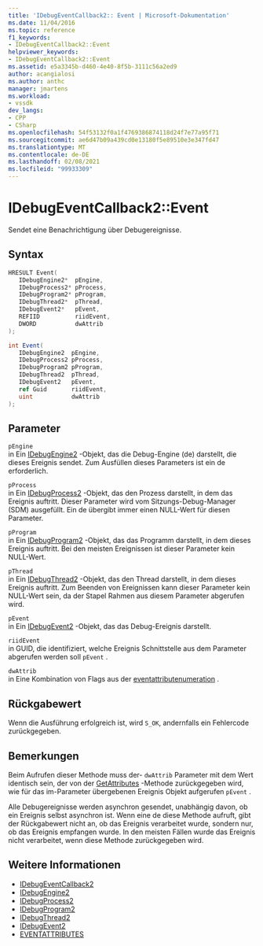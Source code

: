 ```yaml
---
title: 'IDebugEventCallback2:: Event | Microsoft-Dokumentation'
ms.date: 11/04/2016
ms.topic: reference
f1_keywords:
- IDebugEventCallback2::Event
helpviewer_keywords:
- IDebugEventCallback2::Event
ms.assetid: e5a3345b-d460-4e40-8f5b-3111c56a2ed9
author: acangialosi
ms.author: anthc
manager: jmartens
ms.workload:
- vssdk
dev_langs:
- CPP
- CSharp
ms.openlocfilehash: 54f53132f0a1f4769386874118d24f7e77a95f71
ms.sourcegitcommit: ae6d47b09a439cd0e13180f5e89510e3e347fd47
ms.translationtype: MT
ms.contentlocale: de-DE
ms.lasthandoff: 02/08/2021
ms.locfileid: "99933309"
---
```

# <a name="idebugeventcallback2event"></a>IDebugEventCallback2::Event
Sendet eine Benachrichtigung über Debugereignisse.

## <a name="syntax"></a>Syntax

```cpp
HRESULT Event( 
   IDebugEngine2*  pEngine,
   IDebugProcess2* pProcess,
   IDebugProgram2* pProgram,
   IDebugThread2*  pThread,
   IDebugEvent2*   pEvent,
   REFIID          riidEvent,
   DWORD           dwAttrib
);
```

```csharp
int Event( 
   IDebugEngine2  pEngine,
   IDebugProcess2 pProcess,
   IDebugProgram2 pProgram,
   IDebugThread2  pThread,
   IDebugEvent2   pEvent,
   ref Guid       riidEvent,
   uint           dwAttrib
);
```

## <a name="parameters"></a>Parameter
`pEngine`\
in Ein [IDebugEngine2](../../../extensibility/debugger/reference/idebugengine2.md) -Objekt, das die Debug-Engine (de) darstellt, die dieses Ereignis sendet. Zum Ausfüllen dieses Parameters ist ein de erforderlich.

`pProcess`\
in Ein [IDebugProcess2](../../../extensibility/debugger/reference/idebugprocess2.md) -Objekt, das den Prozess darstellt, in dem das Ereignis auftritt. Dieser Parameter wird vom Sitzungs-Debug-Manager (SDM) ausgefüllt. Ein de übergibt immer einen NULL-Wert für diesen Parameter.

`pProgram`\
in Ein [IDebugProgram2](../../../extensibility/debugger/reference/idebugprogram2.md) -Objekt, das das Programm darstellt, in dem dieses Ereignis auftritt. Bei den meisten Ereignissen ist dieser Parameter kein NULL-Wert.

`pThread`\
in Ein [IDebugThread2](../../../extensibility/debugger/reference/idebugthread2.md) -Objekt, das den Thread darstellt, in dem dieses Ereignis auftritt. Zum Beenden von Ereignissen kann dieser Parameter kein NULL-Wert sein, da der Stapel Rahmen aus diesem Parameter abgerufen wird.

`pEvent`\
in Ein [IDebugEvent2](../../../extensibility/debugger/reference/idebugevent2.md) -Objekt, das das Debug-Ereignis darstellt.

`riidEvent`\
in GUID, die identifiziert, welche Ereignis Schnittstelle aus dem Parameter abgerufen werden soll `pEvent` .

`dwAttrib`\
in Eine Kombination von Flags aus der [eventattributenumeration](../../../extensibility/debugger/reference/eventattributes.md) .

## <a name="return-value"></a>Rückgabewert
 Wenn die Ausführung erfolgreich ist, wird `S_OK`, andernfalls ein Fehlercode zurückgegeben.

## <a name="remarks"></a>Bemerkungen
 Beim Aufrufen dieser Methode muss der- `dwAttrib` Parameter mit dem Wert identisch sein, der von der [GetAttributes](../../../extensibility/debugger/reference/idebugevent2-getattributes.md) -Methode zurückgegeben wird, wie für das im-Parameter übergebenen Ereignis Objekt aufgerufen `pEvent` .

 Alle Debugereignisse werden asynchron gesendet, unabhängig davon, ob ein Ereignis selbst asynchron ist. Wenn eine de diese Methode aufruft, gibt der Rückgabewert nicht an, ob das Ereignis verarbeitet wurde, sondern nur, ob das Ereignis empfangen wurde. In den meisten Fällen wurde das Ereignis nicht verarbeitet, wenn diese Methode zurückgegeben wird.

## <a name="see-also"></a>Weitere Informationen
- [IDebugEventCallback2](../../../extensibility/debugger/reference/idebugeventcallback2.md)
- [IDebugEngine2](../../../extensibility/debugger/reference/idebugengine2.md)
- [IDebugProcess2](../../../extensibility/debugger/reference/idebugprocess2.md)
- [IDebugProgram2](../../../extensibility/debugger/reference/idebugprogram2.md)
- [IDebugThread2](../../../extensibility/debugger/reference/idebugthread2.md)
- [IDebugEvent2](../../../extensibility/debugger/reference/idebugevent2.md)
- [EVENTATTRIBUTES](../../../extensibility/debugger/reference/eventattributes.md)

